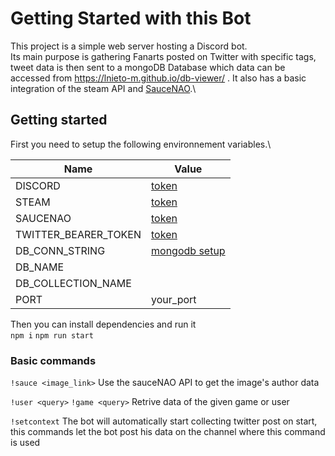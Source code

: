 # Getting Started with this Bot

This project is a simple web server hosting a Discord bot.\
Its main purpose is gathering Fanarts posted on Twitter with specific tags, tweet data is then sent to a mongoDB Database which data can be accessed from https://lnieto-m.github.io/db-viewer/ .
It also has a basic integration of the steam API and [SauceNAO](https://saucenao.com/).\

## Getting started

First you need to setup the following environnement variables.\

| Name                 | Value                                                                                           |
|----------------------|-------------------------------------------------------------------------------------------------|
| DISCORD              | [token](https://github.com/reactiflux/discord-irc/wiki/Creating-a-discord-bot-&-getting-a-token)|
| STEAM                | [token](https://help.pebblehost.com/en/game-hosting/how-to-find-your-steam-game-token)          |
| SAUCENAO             | [token](https://saucenao.com/user.php?page=search-api)                                          |
| TWITTER_BEARER_TOKEN | [token](https://developer.twitter.com/en/docs/authentication/oauth-2-0/bearer-tokens)           |
| DB_CONN_STRING       | [mongodb setup](https://www.mongodb.com/compatibility/using-typescript-with-mongodb-tutorial)   |
| DB_NAME              |                                                                                                 |
| DB_COLLECTION_NAME   |                                                                                                 |
| PORT                 | your_port                                                                                       |

Then you can install dependencies and run it\
`npm i`
`npm run start`

### Basic commands

`!sauce <image_link>`
Use the sauceNAO API to get the image's author data

`!user <query>` `!game <query>`
Retrive data of the given game or user

`!setcontext`
The bot will automatically start collecting twitter post on start, this commands let the bot post his data on the channel where this command is used
